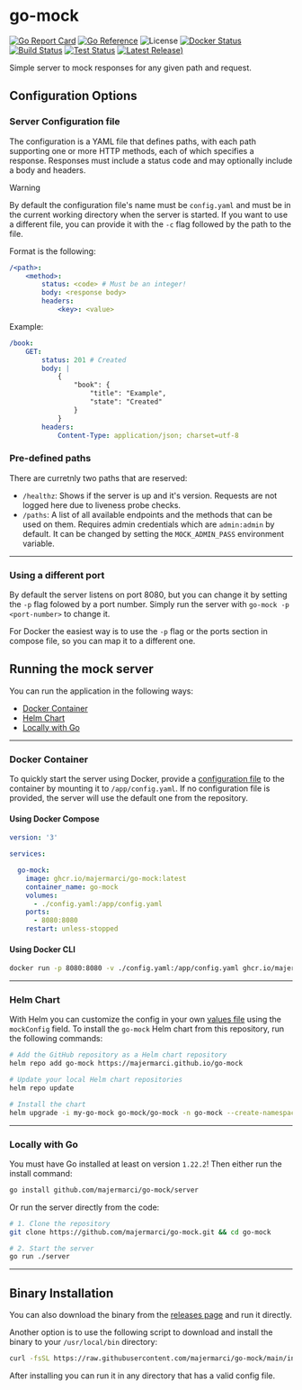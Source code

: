 # go-mock

[![Go Report Card](https://goreportcard.com/badge/github.com/majermarci/go-mock)](https://goreportcard.com/report/github.com/majermarci/go-mock)
[![Go Reference](https://pkg.go.dev/badge/github.com/majermarci/go-mock.svg)](https://pkg.go.dev/github.com/majermarci/go-mock)
![License](https://img.shields.io/github/license/majermarci/go-mock?label=License)
[![Docker Status](https://github.com/majermarci/go-mock/actions/workflows/docker.yaml/badge.svg)](https://github.com/majermarci/go-mock/actions/workflows/docker.yaml)
[![Build Status](https://github.com/majermarci/go-mock/actions/workflows/build.yaml/badge.svg)](https://github.com/majermarci/go-mock/actions/workflows/build.yaml)
[![Test Status](https://github.com/majermarci/go-mock/actions/workflows/audit.yaml/badge.svg)](https://github.com/majermarci/go-mock/actions/workflows/audit.yaml)
[![Latest Release)](https://img.shields.io/github/v/release/majermarci/go-mock?logo=github)](https://github.com/majermarci/go-mock/releases)

Simple server to mock responses for any given path and request.

## Configuration Options

### Server Configuration file

The configuration is a YAML file that defines paths, with each path supporting one or more HTTP methods, each of which specifies a response. Responses must include a status code and may optionally include a body and headers.

> [!WARNING]
> By default the configuration file's name must be `config.yaml` and must be in the current working directory when the server is started.
> If you want to use a different file, you can provide it with the `-c` flag followed by the path to the file.

Format is the following:

```yaml
/<path>:
    <method>:
        status: <code> # Must be an integer!
        body: <response body>
        headers:
            <key>: <value>
```

Example:

```yaml
/book:
    GET:
        status: 201 # Created
        body: |
            {
                "book": {
                    "title": "Example",
                    "state": "Created"
                }
            }
        headers:
            Content-Type: application/json; charset=utf-8
```

### Pre-defined paths

There are curretnly two paths that are reserved:

- `/healthz`: Shows if the server is up and it's version. Requests are not logged here due to liveness probe checks.
- `/paths`: A list of all available endpoints and the methods that can be used on them. Requires admin credentials which are `admin:admin` by default. It can be changed by setting the `MOCK_ADMIN_PASS` environment variable.

---

### Using a different port

By default the server listens on port 8080, but you can change it by setting the `-p` flag folowed by a port number.
Simply run the server with `go-mock -p <port-number>` to change it.

For Docker the easiest way is to use the `-p` flag or the ports section in compose file, so you can map it to a different one.

## Running the mock server

You can run the application in the following ways:

- [Docker Container](#docker-container)
- [Helm Chart](#helm-chart)
- [Locally with Go](#locally-with-go)

---

### Docker Container

To quickly start the server using Docker, provide a [configuration file](https://github.com/majermarci/go-mock/blob/main/config.yaml) to the container by mounting it to `/app/config.yaml`. If no configuration file is provided, the server will use the default one from the repository.

#### Using Docker Compose

```yaml
version: '3'

services:

  go-mock:
    image: ghcr.io/majermarci/go-mock:latest
    container_name: go-mock
    volumes:
      - ./config.yaml:/app/config.yaml
    ports:
      - 8080:8080
    restart: unless-stopped
```

#### Using Docker CLI

```bash
docker run -p 8080:8080 -v ./config.yaml:/app/config.yaml ghcr.io/majermarci/go-mock:latest
```

---

### Helm Chart

With Helm you can customize the config in your own [values file](https://github.com/majermarci/go-mock/blob/main/helm/go-mock/values.yaml) using the `mockConfig` field.
To install the `go-mock` Helm chart from this repository, run the following commands:

```bash
# Add the GitHub repository as a Helm chart repository
helm repo add go-mock https://majermarci.github.io/go-mock

# Update your local Helm chart repositories
helm repo update

# Install the chart
helm upgrade -i my-go-mock go-mock/go-mock -n go-mock --create-namespace
```

---

### Locally with Go

You must have Go installed at least on version `1.22.2`! Then either run the install command:

```bash
go install github.com/majermarci/go-mock/server
```

Or run the server directly from the code:

```bash
# 1. Clone the repository
git clone https://github.com/majermarci/go-mock.git && cd go-mock

# 2. Start the server
go run ./server
```

---

## Binary Installation

You can also download the binary from the [releases page](github.com/majermarci/go-mock/releases) and run it directly.

Another option is to use the following script to download and install the binary to your `/usr/local/bin` directory:

```bash
curl -fsSL https://raw.githubusercontent.com/majermarci/go-mock/main/install.sh | bash
```

After installing you can run it in any directory that has a valid config file.
